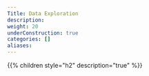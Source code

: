 ```yaml
---
Title: Data Exploration
description:
weight: 20
underConstruction: true
categories: []
aliases:
---
```


{{% children style="h2" description="true" %}}
